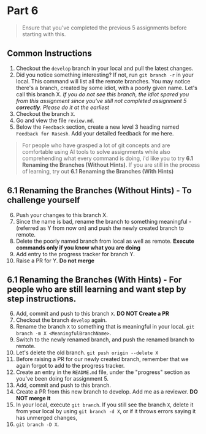 # Part 6
> Ensure that you've completed the previous 5 assignments before starting with this.

## Common Instructions

1. Checkout the `develop` branch in your local and pull the latest changes.
2. Did you notice something interesting? If not, run `git branch -r` in your local. This command will list all the remote branches. You may notice there's a branch, created by some idiot, with a poorly given name. Let's call this branch X. *If you do not see this branch, the idiot spared you from this assignment since you've still not completed assignment 5 **correctly**. Please do it at the earliest*
4. Checkout the branch `X`.
5. Go and view the file `review.md`.
6. Below the `Feedback` section, create a new level 3 heading named `Feedback for Rasesh`. Add your detailed feedback for me here.

> For people who have grasped a lot of git concepts and are comfortable using AI tools to solve assignments while also comprehending what every command is doing, i'd like you to try **6.1 Renaming the Branches (Without Hints)**.
If you are still in the process of learning, try out **6.1 Renaming the Branches (With Hints)**

## 6.1 Renaming the Branches (Without Hints) - To challenge yourself
6. Push your changes to this branch X.
7. Since the name is bad, rename the branch to something meaningful - (referred as Y from now on) and push the newly created branch to remote.
8. Delete the poorly named branch from local as well as remote. **Execute commands only if you know what you are doing**
9. Add entry to the progress tracker for branch Y.
10. Raise a PR for Y. **Do not merge**

## 6.1 Renaming the Branches (With Hints) - For people who are still learning and want step by step instructions.
6. Add, commit and push to this branch `X`. **DO NOT Create a PR**
7. Checkout the branch `develop` again.
8. Rename the branch `X` to something that is meaningful in your local. `git branch -m X <MeaningfulBranchName>`.
9. Switch to the newly renamed branch, and push the renamed branch to remote.
10. Let's delete the old branch. `git push origin --delete X`
11. Before raising a PR for our newly created branch, remember that we again forgot to add to the progress tracker.
12. Create an entry in the `README.md` file, under the "progress" section as you've been doing for assignment 5.
13. Add, commit and push to this branch.
14. Create a PR from this new branch to develop. Add me as a reviewer. **DO NOT merge it**
15. In your local, execute `git branch`. If you still see the branch `X`, delete it from your local by using `git branch -d X`, or if it throws errors saying it has unmerged changes,
16. `git branch -D X`.
